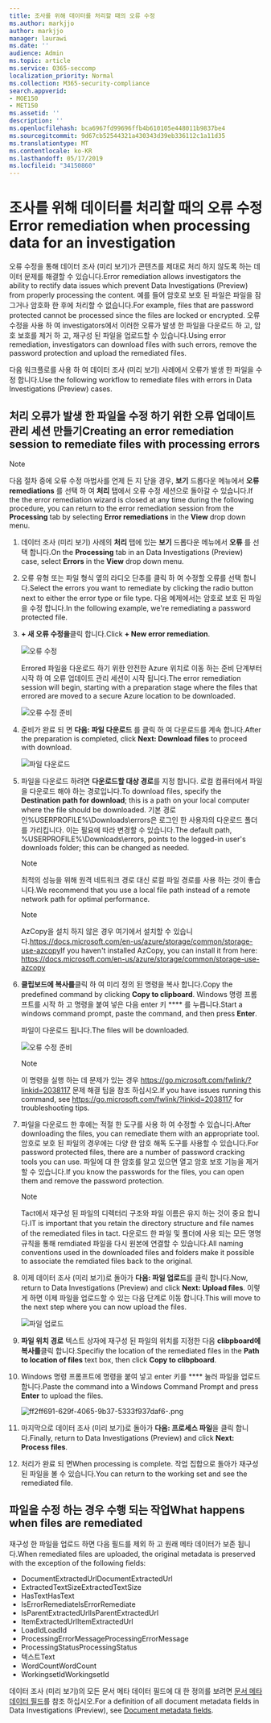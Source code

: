 ```yaml
---
title: 조사를 위해 데이터를 처리할 때의 오류 수정
ms.author: markjjo
author: markjjo
manager: laurawi
ms.date: ''
audience: Admin
ms.topic: article
ms.service: O365-seccomp
localization_priority: Normal
ms.collection: M365-security-compliance
search.appverid:
- MOE150
- MET150
ms.assetid: ''
description: ''
ms.openlocfilehash: bca6967fd99696ffb4b610105e448011b9837be4
ms.sourcegitcommit: 9d67cb52544321a430343d39eb336112c1a11d35
ms.translationtype: MT
ms.contentlocale: ko-KR
ms.lasthandoff: 05/17/2019
ms.locfileid: "34150860"
---
```

# <a name="error-remediation-when-processing-data-for-an-investigation"></a><span data-ttu-id="2bac0-102">조사를 위해 데이터를 처리할 때의 오류 수정</span><span class="sxs-lookup"><span data-stu-id="2bac0-102">Error remediation when processing data for an investigation</span></span>

<span data-ttu-id="2bac0-103">오류 수정을 통해 데이터 조사 (미리 보기)가 콘텐츠를 제대로 처리 하지 않도록 하는 데이터 문제를 해결할 수 있습니다.</span><span class="sxs-lookup"><span data-stu-id="2bac0-103">Error remediation allows investigators the ability to rectify data issues which prevent Data Investigations (Preview) from properly processing the content.</span></span> <span data-ttu-id="2bac0-104">예를 들어 암호로 보호 된 파일은 파일을 잠그거나 암호화 한 후에 처리할 수 없습니다.</span><span class="sxs-lookup"><span data-stu-id="2bac0-104">For example, files that are password protected cannot be processed since the files are locked or encrypted.</span></span> <span data-ttu-id="2bac0-105">오류 수정을 사용 하 여 investigators에서 이러한 오류가 발생 한 파일을 다운로드 하 고, 암호 보호를 제거 하 고, 재구성 된 파일을 업로드할 수 있습니다.</span><span class="sxs-lookup"><span data-stu-id="2bac0-105">Using error remediation, investigators can download files with such errors, remove the password protection and upload the remediated files.</span></span>

<span data-ttu-id="2bac0-106">다음 워크플로를 사용 하 여 데이터 조사 (미리 보기) 사례에서 오류가 발생 한 파일을 수정 합니다.</span><span class="sxs-lookup"><span data-stu-id="2bac0-106">Use the following workflow to remediate files with errors in Data Investigations (Preview) cases.</span></span>

## <a name="creating-an-error-remediation-session-to-remediate-files-with-processing-errors"></a><span data-ttu-id="2bac0-107">처리 오류가 발생 한 파일을 수정 하기 위한 오류 업데이트 관리 세션 만들기</span><span class="sxs-lookup"><span data-stu-id="2bac0-107">Creating an error remediation session to remediate files with processing errors</span></span>

>[!NOTE]
><span data-ttu-id="2bac0-108">다음 절차 중에 오류 수정 마법사를 언제 든 지 닫을 경우, **보기** 드롭다운 메뉴에서 **오류 remediations** 를 선택 하 여 **처리** 탭에서 오류 수정 세션으로 돌아갈 수 있습니다.</span><span class="sxs-lookup"><span data-stu-id="2bac0-108">If the the error remediation wizard is closed at any time during the following procedure, you can return to the error remediation session from the **Processing** tab by selecting **Error remediations** in the **View** drop down menu.</span></span>

1. <span data-ttu-id="2bac0-109">데이터 조사 (미리 보기) 사례의 **처리** 탭에 있는 **보기** 드롭다운 메뉴에서 **오류** 를 선택 합니다.</span><span class="sxs-lookup"><span data-stu-id="2bac0-109">On the **Processing** tab in an Data Investigations (Preview) case, select **Errors** in the **View** drop down menu.</span></span>

2. <span data-ttu-id="2bac0-110">오류 유형 또는 파일 형식 옆의 라디오 단추를 클릭 하 여 수정할 오류를 선택 합니다.</span><span class="sxs-lookup"><span data-stu-id="2bac0-110">Select the errors you want to remediate by clicking the radio button next to either the error type or file type.</span></span>  <span data-ttu-id="2bac0-111">다음 예제에서는 암호로 보호 된 파일을 수정 합니다.</span><span class="sxs-lookup"><span data-stu-id="2bac0-111">In the following example, we're remediating a password protected file.</span></span>

3. <span data-ttu-id="2bac0-112">**+ 새 오류 수정을**클릭 합니다.</span><span class="sxs-lookup"><span data-stu-id="2bac0-112">Click **+ New error remediation**.</span></span>

    ![오류 수정](../media/8c2faf1a-834b-44fc-b418-6a18aed8b81a.png)

    <span data-ttu-id="2bac0-114">Errored 파일을 다운로드 하기 위한 안전한 Azure 위치로 이동 하는 준비 단계부터 시작 하 여 오류 업데이트 관리 세션이 시작 됩니다.</span><span class="sxs-lookup"><span data-stu-id="2bac0-114">The error remediation session will begin, starting with a preparation stage where the files that errored are moved to a secure Azure location to be downloaded.</span></span>

    ![오류 수정 준비](../media/390572ec-7012-47c4-a6b6-4cbb5649e8a8.png)

4. <span data-ttu-id="2bac0-116">준비가 완료 되 면 **다음: 파일 다운로드** 를 클릭 하 여 다운로드를 계속 합니다.</span><span class="sxs-lookup"><span data-stu-id="2bac0-116">After the preparation is completed, click **Next: Download files** to proceed with download.</span></span>

    ![파일 다운로드](../media/6ac04b09-8e13-414a-9e24-7c75ba586363.png)

5. <span data-ttu-id="2bac0-118">파일을 다운로드 하려면 **다운로드할 대상 경로**를 지정 합니다. 로컬 컴퓨터에서 파일을 다운로드 해야 하는 경로입니다.</span><span class="sxs-lookup"><span data-stu-id="2bac0-118">To download files, specify the **Destination path for download**; this is a path on your local computer where the file should be downloaded.</span></span>  <span data-ttu-id="2bac0-119">기본 경로인%USERPROFILE%\Downloads\errors은 로그인 한 사용자의 다운로드 폴더를 가리킵니다. 이는 필요에 따라 변경할 수 있습니다.</span><span class="sxs-lookup"><span data-stu-id="2bac0-119">The default path, %USERPROFILE%\Downloads\errors, points to the logged-in user's downloads folder; this can be changed as needed.</span></span>

    >[!NOTE]
    ><span data-ttu-id="2bac0-120">최적의 성능을 위해 원격 네트워크 경로 대신 로컬 파일 경로를 사용 하는 것이 좋습니다.</span><span class="sxs-lookup"><span data-stu-id="2bac0-120">We recommend that you use a local file path instead of a remote network path for optimal performance.</span></span>

    > [!NOTE]
    > <span data-ttu-id="2bac0-121">AzCopy을 설치 하지 않은 경우 여기에서 설치할 수 있습니다.https://docs.microsoft.com/en-us/azure/storage/common/storage-use-azcopy</span><span class="sxs-lookup"><span data-stu-id="2bac0-121">If you haven't installed AzCopy, you can install it from here: https://docs.microsoft.com/en-us/azure/storage/common/storage-use-azcopy</span></span>

6. <span data-ttu-id="2bac0-122">**클립보드에 복사를**클릭 하 여 미리 정의 된 명령을 복사 합니다.</span><span class="sxs-lookup"><span data-stu-id="2bac0-122">Copy the predefined command by clicking **Copy to clipboard**.</span></span> <span data-ttu-id="2bac0-123">Windows 명령 프롬프트를 시작 하 고 명령을 붙여 넣은 다음 enter 키 \*\*\*\* 를 누릅니다.</span><span class="sxs-lookup"><span data-stu-id="2bac0-123">Start a windows command prompt, paste the command, and then press **Enter**.</span></span>  

    <span data-ttu-id="2bac0-124">파일이 다운로드 됩니다.</span><span class="sxs-lookup"><span data-stu-id="2bac0-124">The files will be downloaded.</span></span>

    ![오류 수정 준비](../media/f364ab4d-31c5-4375-b69f-650f694a2f69.png)

     > [!NOTE]
     > <span data-ttu-id="2bac0-126">이 명령을 실행 하는 데 문제가 있는 경우 https://go.microsoft.com/fwlink/?linkid=2038117 문제 해결 팁을 참조 하십시오.</span><span class="sxs-lookup"><span data-stu-id="2bac0-126">If you have issues running this command, see https://go.microsoft.com/fwlink/?linkid=2038117 for troubleshooting tips.</span></span>

7. <span data-ttu-id="2bac0-127">파일을 다운로드 한 후에는 적절 한 도구를 사용 하 여 수정할 수 있습니다.</span><span class="sxs-lookup"><span data-stu-id="2bac0-127">After downloading the files, you can remediate them with an appropriate tool.</span></span> <span data-ttu-id="2bac0-128">암호로 보호 된 파일의 경우에는 다양 한 암호 해독 도구를 사용할 수 있습니다.</span><span class="sxs-lookup"><span data-stu-id="2bac0-128">For password protected files, there are a number of password cracking tools you can use.</span></span> <span data-ttu-id="2bac0-129">파일에 대 한 암호를 알고 있으면 열고 암호 보호 기능을 제거할 수 있습니다.</span><span class="sxs-lookup"><span data-stu-id="2bac0-129">If you know the passwords for the files, you can open them and remove the password protection.</span></span>
    > [!NOTE]
    > <span data-ttu-id="2bac0-130">Tact에서 재구성 된 파일의 디렉터리 구조와 파일 이름은 유지 하는 것이 중요 합니다.</span><span class="sxs-lookup"><span data-stu-id="2bac0-130">IT is important that you retain the directory structure and file names of the remediated files in tact.</span></span>  <span data-ttu-id="2bac0-131">다운로드 한 파일 및 폴더에 사용 되는 모든 명명 규칙을 통해 remdiated 파일을 다시 원본에 연결할 수 있습니다.</span><span class="sxs-lookup"><span data-stu-id="2bac0-131">All naming conventions used in the downloaded files and folders make it possible to associate the remdiated files back to the original.</span></span>

8. <span data-ttu-id="2bac0-132">이제 데이터 조사 (미리 보기)로 돌아가 **다음: 파일 업로드**를 클릭 합니다.</span><span class="sxs-lookup"><span data-stu-id="2bac0-132">Now, return to Data Investigations (Preview) and click **Next: Upload files**.</span></span>  <span data-ttu-id="2bac0-133">이렇게 하면 이제 파일을 업로드할 수 있는 다음 단계로 이동 합니다.</span><span class="sxs-lookup"><span data-stu-id="2bac0-133">This will move to the next step where you can now upload the files.</span></span>

    ![파일 업로드](../media/af3d8617-1bab-4ecd-8de0-22e53acba240.png)

9. <span data-ttu-id="2bac0-135">**파일 위치 경로** 텍스트 상자에 재구성 된 파일의 위치를 지정한 다음 **clibpboard에 복사를**클릭 합니다.</span><span class="sxs-lookup"><span data-stu-id="2bac0-135">Specifiy the location of the remediated files in the **Path to location of files** text box, then click **Copy to clibpboard**.</span></span>

10. <span data-ttu-id="2bac0-136">Windows 명령 프롬프트에 명령을 붙여 넣고 enter 키를 \*\*\*\* 눌러 파일을 업로드 합니다.</span><span class="sxs-lookup"><span data-stu-id="2bac0-136">Paste the command into a Windows Command Prompt and press **Enter** to upload the files.</span></span>

    ![ff2ff691-629f-4065-9b37-5333f937daf6-.png](../media/ff2ff691-629f-4065-9b37-5333f937daf6.png)

11. <span data-ttu-id="2bac0-138">마지막으로 데이터 조사 (미리 보기)로 돌아가 **다음: 프로세스 파일**을 클릭 합니다.</span><span class="sxs-lookup"><span data-stu-id="2bac0-138">Finally, return to Data Investigations (Preview) and click **Next: Process files**.</span></span>

12. <span data-ttu-id="2bac0-139">처리가 완료 되 면</span><span class="sxs-lookup"><span data-stu-id="2bac0-139">When processing is complete.</span></span>  <span data-ttu-id="2bac0-140">작업 집합으로 돌아가 재구성 된 파일을 볼 수 있습니다.</span><span class="sxs-lookup"><span data-stu-id="2bac0-140">You can return to the working set and see the remediated file.</span></span>

## <a name="what-happens-when-files-are-remediated"></a><span data-ttu-id="2bac0-141">파일을 수정 하는 경우 수행 되는 작업</span><span class="sxs-lookup"><span data-stu-id="2bac0-141">What happens when files are remediated</span></span>

<span data-ttu-id="2bac0-142">재구성 한 파일을 업로드 하면 다음 필드를 제외 하 고 원래 메타 데이터가 보존 됩니다.</span><span class="sxs-lookup"><span data-stu-id="2bac0-142">When remediated files are uploaded, the original metadata is preserved with the exception of the following fields:</span></span> 

- <span data-ttu-id="2bac0-143">DocumentExtractedUrl</span><span class="sxs-lookup"><span data-stu-id="2bac0-143">DocumentExtractedUrl</span></span>
- <span data-ttu-id="2bac0-144">ExtractedTextSize</span><span class="sxs-lookup"><span data-stu-id="2bac0-144">ExtractedTextSize</span></span>
- <span data-ttu-id="2bac0-145">HasText</span><span class="sxs-lookup"><span data-stu-id="2bac0-145">HasText</span></span>
- <span data-ttu-id="2bac0-146">IsErrorRemediate</span><span class="sxs-lookup"><span data-stu-id="2bac0-146">IsErrorRemediate</span></span>
- <span data-ttu-id="2bac0-147">IsParentExtractedUrl</span><span class="sxs-lookup"><span data-stu-id="2bac0-147">IsParentExtractedUrl</span></span>
- <span data-ttu-id="2bac0-148">ItemExtractedUrl</span><span class="sxs-lookup"><span data-stu-id="2bac0-148">ItemExtractedUrl</span></span>
- <span data-ttu-id="2bac0-149">LoadId</span><span class="sxs-lookup"><span data-stu-id="2bac0-149">LoadId</span></span>
- <span data-ttu-id="2bac0-150">ProcessingErrorMessage</span><span class="sxs-lookup"><span data-stu-id="2bac0-150">ProcessingErrorMessage</span></span>
- <span data-ttu-id="2bac0-151">ProcessingStatus</span><span class="sxs-lookup"><span data-stu-id="2bac0-151">ProcessingStatus</span></span>
- <span data-ttu-id="2bac0-152">텍스트</span><span class="sxs-lookup"><span data-stu-id="2bac0-152">Text</span></span>
- <span data-ttu-id="2bac0-153">WordCount</span><span class="sxs-lookup"><span data-stu-id="2bac0-153">WordCount</span></span>
- <span data-ttu-id="2bac0-154">WorkingsetId</span><span class="sxs-lookup"><span data-stu-id="2bac0-154">WorkingsetId</span></span>

<span data-ttu-id="2bac0-155">데이터 조사 (미리 보기)의 모든 문서 메타 데이터 필드에 대 한 정의를 보려면 [문서 메타 데이터 필드](document-metadata-fields.md)를 참조 하십시오.</span><span class="sxs-lookup"><span data-stu-id="2bac0-155">For a definition of all document metadata fields in Data Investigations (Preview), see [Document metadata fields](document-metadata-fields.md).</span></span>